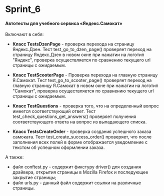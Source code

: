 # Sprint_6

####  Автотесты для учебного сервиса «Яндекс.Самокат»
Включают в себя:

- **Класс TestsDzenPage** - проверка перехода на страницу Яндекс.Дзен.
Тест test_go_to_dzen_page() проверяет переход на страницу Яндекс.Дзен в новом окне при нажатии на логотип "Яндекс", проверка осуществляется по сравнению текущего url страницы с ожидаемым.

- **Класс TestScooterPage** - Проверка перехода на главную страницу Я.Самокат.
Тест test_go_to_scooter_page() проверяет переход на главную страницу Я.Самокат в новом окне при нажатии на логотип "Самокат", проверка осуществляется по сравнению текущего url страницы с ожидаемым.

- **Класс TestQuestions** - проверка того, что на определенный вопрос имеется соответствующий ответ.
Тест test_check_questions_get_answers() проверяет получения соответствующего ответа на вопрос из выпадающего списка.

- **Класс TestsCreateOrder** - проверка создания успешного заказа самоката.
Тест test_create_success_order() проверяет, что после заполнения всех полей в форме отображается уведомление с текстом об успешном оформлении заказа.

А также:
- файл conftest.py - содержит фикстуру driver() для создания драйвера, открытия страницы в Mozilla Firefox и последующее закрытие страницы;
- файл urls.py - данный файл содержит ссылки на различные страницы.